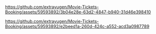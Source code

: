 

https://github.com/extrayugen/Movie-Tickets-Booking/assets/59593892/3b04e28e-63d2-4847-b940-31d46e398410

https://github.com/extrayugen/Movie-Tickets-Booking/assets/59593892/e2beed1a-260d-424c-a552-acd3a0987789

